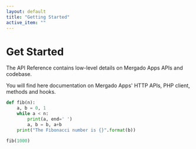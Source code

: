 ```yaml
---
layout: default
title: "Getting Started"
active_item: ""
---
```


# Get Started

The API Reference contains low-level details on Mergado Apps APIs and codebase.

You will find here documentation on Mergado Apps' HTTP APIs, PHP client, methods and hooks.

```python
def fib(n):
    a, b = 0, 1
    while a < n:
        print(a, end=' ')
        a, b = b, a+b
    print("The Fibonacci number is {}".format(b))

fib(1000)
```
